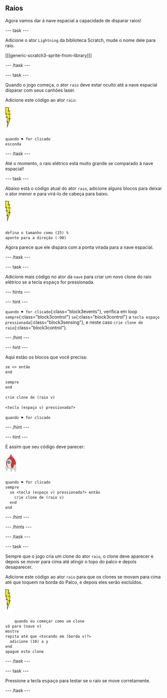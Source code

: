 ## Raios

Agora vamos dar à nave espacial a capacidade de disparar raios!

--- task ---

Adicione o ator `Lightning` da biblioteca Scratch, mude o nome dele para raio.

[[[generic-scratch3-sprite-from-library]]]

--- /task ---

--- task ---

Quando o jogo começa, o ator `raio` deve estar oculto até a nave espacial disparar com seus canhões laser.

Adicione este código ao ator `raio`:

![ator raio](images/lightning-sprite.png)

```blocks3
quando ⚑ for clicado
esconda
```

--- /task ---

Até o momento, o raio elétrico está muito grande se comparado à nave espacial!

--- task ---

Abaixo está o código atual do ator `raio`, adicione alguns blocos para deixar o ator menor e para virá-lo de cabeça para baixo.

![ator raio](images/lightning-sprite.png)

```blocks3
defina o tamanho como (25) %
aponte para a direção (-90)
```

Agora parece que ele dispara com a ponta virada para a nave espacial.

--- /task ---

--- task ---

Adicione mais código no ator da `nave` para criar um novo clone do raio elétrico se a tecla <kbd>espaço</kbd> for pressionada.

--- hints ---


--- hint ---

`quando ⚑ for clicado`{:class="block3events"}, verifica em loop `sempre`{:class="block3control"} `se`{:class="block3control"} a `tecla espaço pressionada`{:class="block3sensing"}, e neste caso `crie clone de raio`{:class="block3control"}.

--- /hint ---

--- hint ---

Aqui estão os blocos que você precisa:

```blocks3
se <> então
end

sempre
end

crie clone de (raio v)

<tecla (espaço v) pressionada?>

quando ⚑ for clicado
```

--- /hint ---

--- hint ---

É assim que seu código deve parecer:

![ator foguete](images/rocket-sprite.png)

```blocks3
quando ⚑ for clicado
sempre 
  se <tecla (espaço v) pressionada?> então 
    crie clone de (raio v)
  end
end
```

--- /hint ---

--- /hints ---

--- /task ---

--- task ---

Sempre que o jogo cria um clone do ator `raio`, o clone deve aparecer e depois se mover para cima até atingir o topo do palco e depois desaparecer.

Adicione este código ao ator `raio` para que os clones se movam para cima até que toquem na borda do Palco, e depois eles serão excluídos.

![ator raio](images/lightning-sprite.png)

```blocks3
    quando eu começar como um clone
vá para (nave v)
mostre
repita até que <tocando em (borda v)?> 
  adicione (10) a y
end
apague este clone
```

--- /task ---

--- task ---

Pressione a tecla <kbd>espaço</kbd> para testar se o raio se move corretamente.

--- /task ---
